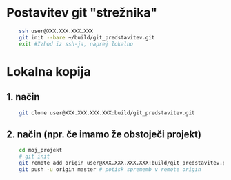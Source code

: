 Postavitev git "strežnika"
============
``` bash
    ssh user@XXX.XXX.XXX.XXX
    git init --bare ~/build/git_predstavitev.git
    exit #Izhod iz ssh-ja, naprej lokalno
```
Lokalna kopija
=============
## 1. način
``` bash
    git clone user@XXX.XXX.XXX.XXX:build/git_predstavitev.git
```

## 2. način (npr. če imamo že obstoječi projekt)
``` bash
    cd moj_projekt
    # git init
    git remote add origin user@XXX.XXX.XXX.XXX:build/git_predstavitev.git
    git push -u origin master # potisk sprememb v remote origin
```

